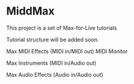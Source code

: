 # MiddMax

This project is a set of Max-for-Live tutorials

Tutorial structure will be added soon. 

Max MIDI Effects (MIDI in/MIDI out)
MIDI Monitor

Max Instruments (MIDI in/Audio out)

Max Audio Effects (Audio in/Audio out)
